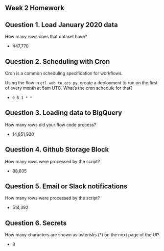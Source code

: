 ## Week 2 Homework

## Question 1. Load January 2020 data

How many rows does that dataset have?

* 447,770


## Question 2. Scheduling with Cron

Cron is a common scheduling specification for workflows. 

Using the flow in `etl_web_to_gcs.py`, create a deployment to run on the first of every month at 5am UTC. What’s the cron schedule for that?

- `0 5 1 * *`


## Question 3. Loading data to BigQuery 

How many rows did your flow code process?

- 14,851,920


## Question 4. Github Storage Block

How many rows were processed by the script?

- 88,605


## Question 5. Email or Slack notifications

How many rows were processed by the script?

- 514,392


## Question 6. Secrets

How many characters are shown as asterisks (*) on the next page of the UI?

- 8
